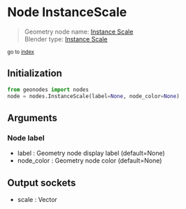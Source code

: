 
# Node InstanceScale

> Geometry node name: [Instance Scale](https://docs.blender.org/manual/en/latest/modeling/geometry_nodes/instances/instance_scale.html)<br>
  Blender type: [Instance Scale](https://docs.blender.org/api/current/bpy.types.GeometryNodeInputInstanceScale.html)
  
<sub>go to [index](/docs/index.md)</sub>

## Initialization

```python
from geonodes import nodes
node = nodes.InstanceScale(label=None, node_color=None)
```



## Arguments


### Node label

- label : Geometry node display label (default=None)
- node_color : Geometry node color (default=None)

## Output sockets

- scale : Vector
